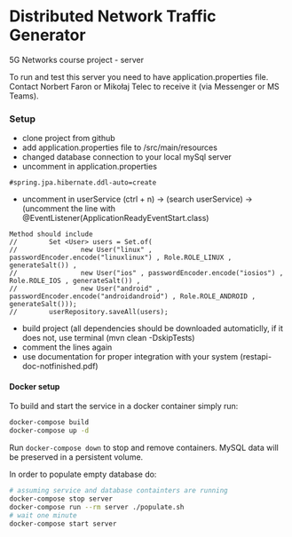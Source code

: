 # Distributed Network Traffic Generator 
5G Networks course project - server

To run and test this server you need to have application.properties file.  
Contact Norbert Faron or Mikołaj Telec to receive it (via Messenger or MS Teams).


### Setup
- clone project from github
- add application.properties file to /src/main/resources
- changed database connection to your local mySql server
- uncomment in application.properties
```
#spring.jpa.hibernate.ddl-auto=create
```
- uncomment in userService (ctrl + n) -> (search userService) -> (uncomment the line with @EventListener(ApplicationReadyEventStart.class)
```
Method should include
//        Set <User> users = Set.of(
//                new User("linux" , passwordEncoder.encode("linuxlinux") , Role.ROLE_LINUX , generateSalt()) ,
//                new User("ios" , passwordEncoder.encode("iosios") , Role.ROLE_IOS , generateSalt()) ,
//                new User("android" , passwordEncoder.encode("androidandroid") , Role.ROLE_ANDROID , generateSalt()));
//        userRepository.saveAll(users);
```
- build project (all dependencies should be downloaded automaticlly, if it does not, use terminal (mvn clean -DskipTests)
- comment the lines again
- use documentation for proper integration with your system (restapi-doc-notfinished.pdf)


#### Docker setup

To build and start the service in a docker container simply run:

```sh
docker-compose build
docker-compose up -d
```

Run `docker-compose down` to stop and remove containers.
MySQL data will be preserved in a persistent volume.

In order to populate empty database do:

```sh
# assuming service and database containters are running
docker-compose stop server
docker-compose run --rm server ./populate.sh
# wait one minute
docker-compose start server
```
